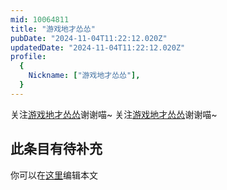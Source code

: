 ```yaml
---
mid: 10064811
title: "游戏地才怂怂"
pubDate: "2024-11-04T11:22:12.020Z"
updatedDate: "2024-11-04T11:22:12.020Z"
profile:
  {
    Nickname: ["游戏地才怂怂"],
  }
---
```


关注[游戏地才怂怂](https://space.bilibili.com/10064811)谢谢喵~ 关注[游戏地才怂怂](https://space.bilibili.com/10064811)谢谢喵~

## 此条目有待补充
你可以在[这里](https://github.com/Yuhanawa/VTuber.ICU-Content/edit/master/v/游戏地才怂怂/index.md)编辑本文
